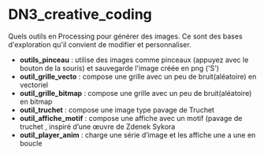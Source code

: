 # DN3_creative_coding
Quels outils en Processing pour générer des images. Ce sont des bases d'exploration qu'il convient de modifier et personnaliser.

- __outils_pinceau__ : utilise des images comme pinceaux (appuyez avec le bouton de la souris) et sauvegarde l'image créée en png ('S')
- __outil_grille_vecto__ : compose une grille avec un peu de bruit(aléatoire) en vectoriel
- __outil_grille_bitmap__ : compose une grille avec un peu de bruit(aléatoire) en bitmap
- __outil_truchet__ : compose une image type pavage de Truchet
- __outil_affiche_motif__ : compose une affiche avec un motif (pavage de truchet , inspiré d’une œuvre de Zdenek Sykora
- __outil_player_anim__ : charge une série d’image et les affiche une a une en boucle
